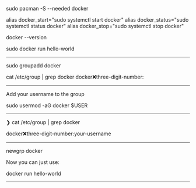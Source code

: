 sudo pacman -S --needed docker

alias docker_start="sudo systemctl start docker"
alias docker_status="sudo systemctl status docker"
alias docker_stop="sudo systemctl stop docker"

docker --version

sudo docker run hello-world

_______________________________________________________________________________

sudo groupadd docker

cat /etc/group | grep docker
docker:x:three-digit-number:

_______________________________________________________________________________

Add your username to the group

sudo usermod -aG docker $USER

_______________________________________________________________________________

❯ cat /etc/group | grep docker

docker:x:three-digit-number:your-username

_______________________________________________________________________________

newgrp docker

Now you can just use:

docker run hello-world

_______________________________________________________________________________
